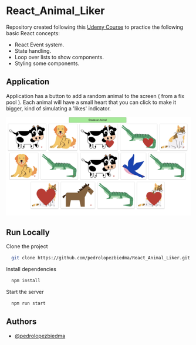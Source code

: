 # React_Animal_Liker

Repository created following this [Udemy Course](https://www.udemy.com/course/react-redux/) to practice the following basic React concepts:

- React Event system.
- State handling.
- Loop over lists to show components.
- Styling some components.

## Application

Application has a button to add a random animal to the screen ( from a fix pool ). Each animal will have a small heart that you can click to make it bigger, kind of simulating a 'likes' indicator.

![Screenshot](src/utils/Animal_Liker.png)

## Run Locally

Clone the project

```bash
  git clone https://github.com/pedrolopezbiedma/React_Animal_Liker.git
```

Install dependencies

```bash
  npm install
```

Start the server

```bash
  npm run start
```

## Authors

- [@pedrolopezbiedma](https://github.com/pedrolopezbiedma)
